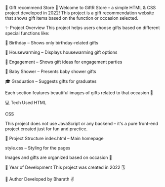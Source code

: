 🎁 Gift recommend Store 🎉
Welcome to GiftR Store – a simple HTML & CSS project developed in 2022! This project is a gift recommendation website that shows gift items based on the function or occasion selected.

✨ Project Overview
This project helps users choose gifts based on different special functions like:

🎂 Birthday – Shows only birthday-related gifts

🏡 Housewarming – Displays housewarming gift options

💍 Engagement – Shows gift ideas for engagement parties

👶 Baby Shower – Presents baby shower gifts

🎓 Graduation – Suggests gifts for graduates

Each section features beautiful images of gifts related to that occasion 🎊

💻 Tech Used
HTML

CSS

This project does not use JavaScript or any backend – it's a pure front-end project created just for fun and practice.

📁 Project Structure
index.html – Main homepage

style.css – Styling for the pages

Images and gifts are organized based on occasion 🎨

📅 Year of Development
This project was created in 2022 🗓️

🙌 Author
Developed by Bharath ✌️
